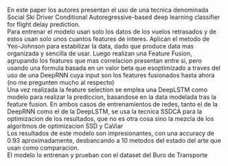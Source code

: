 En este paper los autores presentan el uso de una tecnica denominada Social Ski Driver Conditional Autoregressive-based deep learning classifier for flight delay prediction.<br>
Para entrenar el modelo usan solo los datos de los vuelos retrasados y de estos usan solo unos cuantos features de interes. Aplican el metodo de Yeo-Johnson para estabilizar la data, dado que produce data mas organizada y sencilla de usar. Luego realizan una Feature Fusion, agrupando los features que mas correlacion presentan entre si, pero usando una formula basada en un valor beta que esoptimizado a traves del uso de una DeepRNN cuya input son los features fusionados hasta ahora (no me pregunten mucho al respecto)<br>
Una vez realizada la feature selection se emplea una DeepLSTM como modelo para realizar la prediccion, basandose en la data modelada tras la feature fusion. En ambos casos de entrenamientos de redes, tanto el de la DeepRNN como el de la DeepLSTM, se usa la tecnica SSDCA para la optimizacion de los resultados, que no es otra cosa sino la mezcla de los algoritmos de optimizacion SSD y CaViar<br>
Los resultados de este modelo son impresionantes, con una accuracy de 0.93 aproximadamente, desbancando a 10 metodos del estado del arte que usan como comparacion.<br>
El modelo lo entrenan y prueban con el dataset del Buro de Transporte